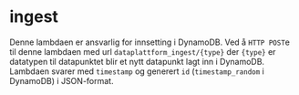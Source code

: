 # ingest

Denne lambdaen er ansvarlig for innsetting i DynamoDB. Ved å `HTTP POST`e til denne lambdaen
med url `dataplattform_ingest/{type}` der `{type}` er datatypen til datapunktet
blir et nytt datapunkt lagt inn i DynamoDB. Lambdaen svarer med `timestamp` og generert `id`
(`timestamp_random` i DynamoDB) i JSON-format.
